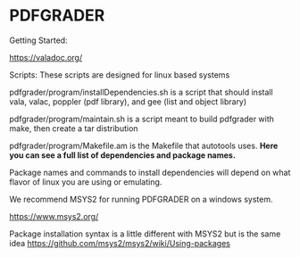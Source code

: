 # PDFGRADER


Getting Started:

https://valadoc.org/

Scripts: These scripts are designed for linux based systems

  pdfgrader/program/installDependencies.sh is a script that should install vala, valac, poppler (pdf library), and gee (list and object library)

  pdfgrader/program/maintain.sh is a script meant to build pdfgrader with make, then create a tar distribution

pdfgrader/program/Makefile.am is the Makefile that autotools uses. **Here you can see a full list of dependencies and package names.**

Package names and commands to install dependencies will depend on what flavor of linux you are using or emulating. 

We recommend MSYS2 for running PDFGRADER on a windows system.

https://www.msys2.org/

Package installation syntax is a little different with MSYS2 but is the same idea
https://github.com/msys2/msys2/wiki/Using-packages
